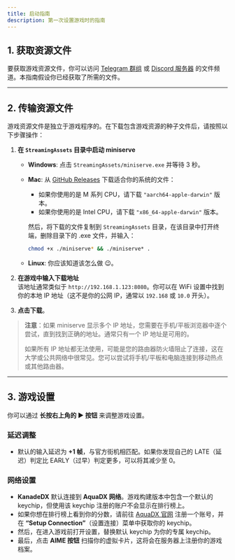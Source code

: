 ```yaml
---
title: 启动指南
description: 第一次设置游戏时的指南
---
```


## **1. 获取资源文件**

要获取游戏资源文件，你可以访问 [Telegram 群组](https://kdx.nightcord.com.de/zh/general/community) 或 [Discord 服务器](https://kdx.nightcord.com.de/zh/general/community) 的文件频道。本指南假设你已经获取了所需的文件。

---

## **2. 传输资源文件**

游戏资源文件是独立于游戏程序的。在下载包含游戏资源的种子文件后，请按照以下步骤操作：

1. **在 `StreamingAssets` 目录中启动 miniserve**
    - **Windows**: 点击 `StreamingAssets/miniserve.exe` 并等待 3 秒。
    - **Mac**: 从 [GitHub Releases](https://github.com/svenstaro/miniserve/releases/tag/v0.29.0) 下载适合你的系统的文件：
        - 如果你使用的是 M 系列 CPU，请下载 `"aarch64-apple-darwin"` 版本。
        - 如果你使用的是 Intel CPU，请下载 `"x86_64-apple-darwin"` 版本。

        然后，将下载的文件复制到 `StreamingAssets` 目录，在该目录中打开终端，删除目录下的 .exe 文件，并输入：

      ```bash
      chmod +x ./miniserve* && ./miniserve* .
      ```

    - **Linux**: 你应该知道该怎么做 😉。
    
2. **在游戏中输入下载地址**  
   该地址通常类似于 `http://192.168.1.123:8080`。你可以在 WiFi 设置中找到你的本地 IP 地址（这不是你的公网 IP，通常以 `192.168` 或 `10.0` 开头）。

3. **点击下载**。

> **注意**：如果 miniserve 显示多个 IP 地址，您需要在手机/平板浏览器中逐个尝试，直到找到正确的地址。通常只有一个 IP 地址是可用的。
>
> 如果所有 IP 地址都无法使用，可能是您的路由器防火墙阻止了连接，这在大学或公共网络中很常见。您可以尝试将手机/平板和电脑连接到移动热点或其他路由器。

---

## **3. 游戏设置**

你可以通过 **长按右上角的 ▶️ 按钮** 来调整游戏设置。

### **延迟调整**

- 默认的输入延迟为 **+1 帧**，与官方街机相匹配。如果你发现自己的 LATE（延迟）判定比 EARLY（过早）判定更多，可以将其减少至 0。

### **网络设置**

- **KanadeDX** 默认连接到 **AquaDX 网络**。游戏构建版本中包含一个默认的 keychip，但使用该 keychip 注册的账户不会显示在排行榜上。
- 如果你想在排行榜上看到你的分数，请前往 [AquaDX 官网](https://aquadx.net/) 注册一个账号，并在 **“Setup Connection”**（设置连接）菜单中获取你的 keychip。
- 然后，在进入游戏前打开设置，替换默认 keychip 为你的专属 keychip。
- 最后，点击 **AIME 按钮** 扫描你的虚拟卡片，这将会在服务器上注册你的游戏档案。

